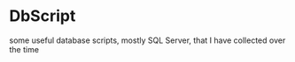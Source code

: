 DbScript
========

some useful database scripts, mostly SQL Server, that I have collected over the time
